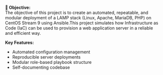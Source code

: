 **🎯 Objective:**  
The objective of this project is to create an automated, repeatable, and modular deployment of a LAMP stack (Linux, Apache, MariaDB, PHP) on CentOS Stream 9 using Ansible.This project simulates how Infrastructure as Code (IaC) can be used to provision a web application server in a reliable and efficient way.

**Key Features:**
- Automated configuration management
- Reproducible server deployments
- Modular role-based playbook structure
- Self-documenting codebase

